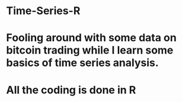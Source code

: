 # Time-Series-R

# Fooling around with some data on bitcoin trading while I learn some basics of time series analysis.
# All the coding is done in R
